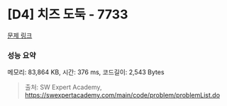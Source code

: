 # [D4] 치즈 도둑 - 7733 

[문제 링크](https://swexpertacademy.com/main/code/problem/problemDetail.do?contestProbId=AWrDOdQqRCUDFARG) 

### 성능 요약

메모리: 83,864 KB, 시간: 376 ms, 코드길이: 2,543 Bytes



> 출처: SW Expert Academy, https://swexpertacademy.com/main/code/problem/problemList.do